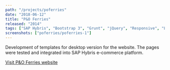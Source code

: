```yaml
---
path: "/projects/poferries"
date: "2018-06-12"
title: "P&O Ferries"
released: "2014"
tags: ["SAP Hybris", "Bootstrap 3", "Grunt", "jQuery", "Responsive", "Less"]
screenshots: ["poferries/poferries-1"]
---
```


Development of templates for desktop version for the website. The pages were tested and integrated into SAP Hybris e-commerce platform.

<a href="http://www.poferries.com/" class="button">Visit P&amp;O Ferries website</a>
